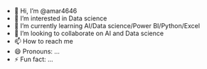 - 👋 Hi, I’m @amar4646
- 👀 I’m interested in Data science
- 🌱 I’m currently learning AI/Data science/Power BI/Python/Excel
- 💞️ I’m looking to collaborate on AI and Data science
- 📫 How to reach me 
- 😄 Pronouns: ...
- ⚡ Fun fact: ...

<!---
amar4646/amar4646 is a ✨ special ✨ repository because its `README.md` (this file) appears on your GitHub profile.
You can click the Preview link to take a look at your changes.
--->
